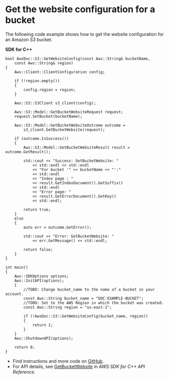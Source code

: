 # Get the website configuration for a bucket<a name="s3_GetBucketWebsite_cpp_topic"></a>

The following code example shows how to get the website configuration for an Amazon S3 bucket\.

**SDK for C\+\+**  
  

```
bool AwsDoc::S3::GetWebsiteConfig(const Aws::String& bucketName, 
    const Aws::String& region)
{
    Aws::Client::ClientConfiguration config;

    if (!region.empty())
    {
        config.region = region;
    }

    Aws::S3::S3Client s3_client(config);

    Aws::S3::Model::GetBucketWebsiteRequest request;
    request.SetBucket(bucketName);

    Aws::S3::Model::GetBucketWebsiteOutcome outcome = 
        s3_client.GetBucketWebsite(request);

    if (outcome.IsSuccess())
    {
        Aws::S3::Model::GetBucketWebsiteResult result = outcome.GetResult();

        std::cout << "Success: GetBucketWebsite: "
            << std::endl << std::endl
            << "For bucket '" << bucketName << "':" 
            << std::endl
            << "Index page : "
            << result.GetIndexDocument().GetSuffix()
            << std::endl
            << "Error page: "
            << result.GetErrorDocument().GetKey()
            << std::endl;

        return true;
    }
    else
    {
        auto err = outcome.GetError();

        std::cout << "Error: GetBucketWebsite: "
            << err.GetMessage() << std::endl;

        return false;
    }
}

int main()
{
    Aws::SDKOptions options;
    Aws::InitAPI(options);
    {
        //TODO: Change bucket_name to the name of a bucket in your account.
        const Aws::String bucket_name = "DOC-EXAMPLE-BUCKET";
        //TODO: Set to the AWS Region in which the bucket was created.
        const Aws::String region = "us-east-1";

        if (!AwsDoc::S3::GetWebsiteConfig(bucket_name, region))
        {
            return 1;
        }
    }
    Aws::ShutdownAPI(options);

    return 0;
}
```
+  Find instructions and more code on [GitHub](https://github.com/awsdocs/aws-doc-sdk-examples/tree/main/cpp/example_code/s3#code-examples)\. 
+  For API details, see [GetBucketWebsite](https://docs.aws.amazon.com/goto/SdkForCpp/s3-2006-03-01/GetBucketWebsite) in *AWS SDK for C\+\+ API Reference*\. 